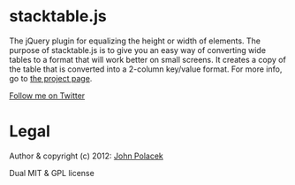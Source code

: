 # stacktable.js

The jQuery plugin for equalizing the height or width of elements. The purpose of stacktable.js is to give you an easy way of converting wide tables to a format that will work better on small screens. It creates a copy of the table that is converted into a 2-column key/value format. For more info, go to [the project page](http://johnpolacek.github.com/stacktable.js).

[Follow me on Twitter](http://twitter.com/johnpolacek)


# Legal

Author & copyright (c) 2012: [John Polacek](http://johnpolacek.com)

Dual MIT & GPL license
